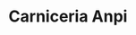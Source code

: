 ---
title: "Carniceria Anpi"
url: /torrent/carniceria-anpi-carrer-de-pintor-renau/
shop: carnicero
---